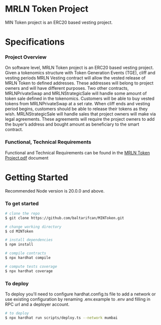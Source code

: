 # MRLN Token Project

MIN Token project is an ERC20 based vesting project.

# Specifications

### Project Overview

On software level, MRLN Token project is an ERC20 based vesting project. Given a tokenomics structure with Token Generation Events (TGE), cliff and vesting periods MRLN Vesting contract will allow the vested release of MRLN Token to defined addresses. These addresses will belong to project owners and will have different purposes. Two other contracts, MRLNPrivateSwap and MRLNStrategicSale will handle some amount of token sale defined in the tokenomics. Customers will be able to buy vested tokens from MRLNPrivateSwap at a set rate. When cliff ends and vesting period begins, customers should be able to release their tokens as they wish. MRLNStrategicSale will handle sales that project owners will make via legal agreements. These agreements will require the project owners to add the buyer’s address and bought amount as beneficiary to the smart contract.

### Functional, Technical Requirements

Functional and Technical Requirements can be found in the [MRLN Token Project.pdf](./docs/MIN%20Token%20Project.pdf) document

# Getting Started

Recommended Node version is 20.0.0 and above.

### To get started

```bash
# clone the repo
$ git clone https://github.com/baltarifcan/MINToken.git

# change working directory
$ cd MINToken

# install dependencies
$ npm install

# compile contracts
$ npx hardhat compile

# compute tests coverage
$ npx hardhat coverage


```

### To deploy

To deploy you'll need to configure hardhat.config.ts file to add a network or use existing configuration by renaming .env.example to .env and filling in RPC url and a deployer account.

```bash
# to deploy
$ npx hardhat run scripts/deploy.ts --network mumbai

```
